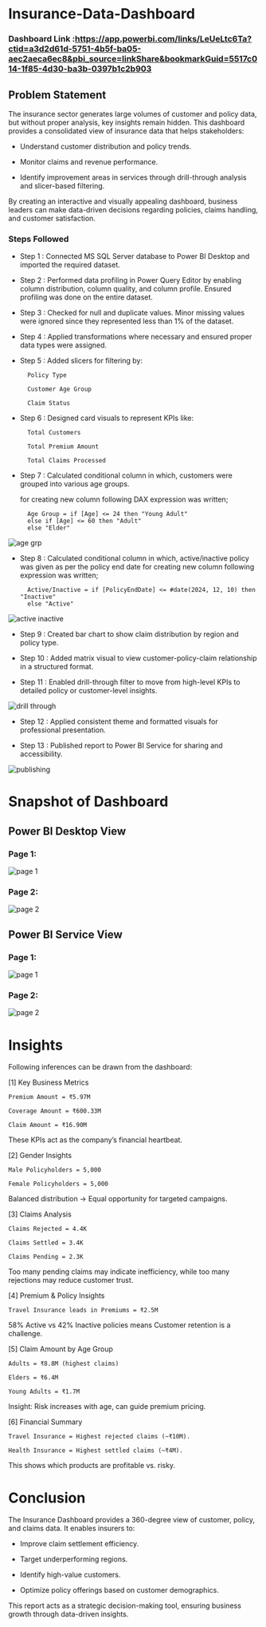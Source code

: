 # Insurance-Data-Dashboard
### Dashboard Link :https://app.powerbi.com/links/LeUeLtc6Ta?ctid=a3d2d61d-5751-4b5f-ba05-aec2aeca6ec8&pbi_source=linkShare&bookmarkGuid=5517c014-1f85-4d30-ba3b-0397b1c2b903
## Problem Statement

The insurance sector generates large volumes of customer and policy data, but without proper analysis, key insights remain hidden. This dashboard provides a consolidated view of insurance data that helps stakeholders:

- Understand customer distribution and policy trends.

- Monitor claims and revenue performance.

- Identify improvement areas in services through drill-through analysis and slicer-based filtering.

By creating an interactive and visually appealing dashboard, business leaders can make data-driven decisions regarding policies, claims handling, and customer satisfaction.

### Steps Followed

- Step 1 : Connected MS SQL Server database to Power BI Desktop and imported the required dataset.

- Step 2 : Performed data profiling in Power Query Editor by enabling column distribution, column quality, and column profile. Ensured profiling was done on the entire dataset.

- Step 3 : Checked for null and duplicate values. Minor missing values were ignored since they represented less than 1% of the dataset.

- Step 4 : Applied transformations where necessary and ensured proper data types were assigned.

- Step 5 : Added slicers for filtering by:

        Policy Type

        Customer Age Group

        Claim Status

- Step 6 : Designed card visuals to represent KPIs like:

        Total Customers

        Total Premium Amount

        Total Claims Processed


- Step 7 : Calculated conditional column in which, customers were grouped into various age groups.

    for creating new column following DAX expression was written;
       
        Age Group = if [Age] <= 24 then "Young Adult" 
        else if [Age] <= 60 then "Adult" 
        else "Elder"
        
    
![age grp](https://private-user-images.githubusercontent.com/157559708/491249695-6e8b35d3-55da-4e67-954a-2ede5c3d7098.png?jwt=eyJ0eXAiOiJKV1QiLCJhbGciOiJIUzI1NiJ9.eyJpc3MiOiJnaXRodWIuY29tIiwiYXVkIjoicmF3LmdpdGh1YnVzZXJjb250ZW50LmNvbSIsImtleSI6ImtleTUiLCJleHAiOjE3NTgyMjQwNTksIm5iZiI6MTc1ODIyMzc1OSwicGF0aCI6Ii8xNTc1NTk3MDgvNDkxMjQ5Njk1LTZlOGIzNWQzLTU1ZGEtNGU2Ny05NTRhLTJlZGU1YzNkNzA5OC5wbmc_WC1BbXotQWxnb3JpdGhtPUFXUzQtSE1BQy1TSEEyNTYmWC1BbXotQ3JlZGVudGlhbD1BS0lBVkNPRFlMU0E1M1BRSzRaQSUyRjIwMjUwOTE4JTJGdXMtZWFzdC0xJTJGczMlMkZhd3M0X3JlcXVlc3QmWC1BbXotRGF0ZT0yMDI1MDkxOFQxOTI5MTlaJlgtQW16LUV4cGlyZXM9MzAwJlgtQW16LVNpZ25hdHVyZT0yYmIyYjgzNmZkMTUxYjZlZjM5MzFiZTNiOWFkNjhlNTEyY2FjYmRlNmZlNjY0MTY4YTQ5ZmNmNWQzNTQ3NTgwJlgtQW16LVNpZ25lZEhlYWRlcnM9aG9zdCJ9.OXBpZs4a_p_MSwNkkULa8E3TCGRalEaaaBVAXX-PKcE)


- Step 8 : Calculated conditional column in which, active/inactive policy was given as per the policy end date
    for creating new column following expression was written;

        Active/Inactive = if [PolicyEndDate] <= #date(2024, 12, 10) then "Inactive" 
        else "Active"
    
![active inactive](https://private-user-images.githubusercontent.com/157559708/491249554-60bf2d62-15b8-4afa-a847-f3d93df20d57.png?jwt=eyJ0eXAiOiJKV1QiLCJhbGciOiJIUzI1NiJ9.eyJpc3MiOiJnaXRodWIuY29tIiwiYXVkIjoicmF3LmdpdGh1YnVzZXJjb250ZW50LmNvbSIsImtleSI6ImtleTUiLCJleHAiOjE3NTgyMjM3NzcsIm5iZiI6MTc1ODIyMzQ3NywicGF0aCI6Ii8xNTc1NTk3MDgvNDkxMjQ5NTU0LTYwYmYyZDYyLTE1YjgtNGFmYS1hODQ3LWYzZDkzZGYyMGQ1Ny5wbmc_WC1BbXotQWxnb3JpdGhtPUFXUzQtSE1BQy1TSEEyNTYmWC1BbXotQ3JlZGVudGlhbD1BS0lBVkNPRFlMU0E1M1BRSzRaQSUyRjIwMjUwOTE4JTJGdXMtZWFzdC0xJTJGczMlMkZhd3M0X3JlcXVlc3QmWC1BbXotRGF0ZT0yMDI1MDkxOFQxOTI0MzdaJlgtQW16LUV4cGlyZXM9MzAwJlgtQW16LVNpZ25hdHVyZT1mYTNlMTMwODM2ZjQwNzU4MDI5NjY1ZDE1OTY0MTY4ZmY0NDhhNzVhYzZkODdlMTVkZTE0MTY2MTRjZTA2NzAyJlgtQW16LVNpZ25lZEhlYWRlcnM9aG9zdCJ9.EZZZda8T25GLeMmxU-TT3mYBm3k0QgKpmL7TzJ_3UBY)

- Step 9 : Created bar chart to show claim distribution by region and policy type.

- Step 10 : Added matrix visual to view customer-policy-claim relationship in a structured format.

- Step 11 : Enabled drill-through filter to move from high-level KPIs to detailed policy or customer-level insights.

![drill through](https://private-user-images.githubusercontent.com/157559708/491250113-bf2793c1-3f0c-4c49-b45b-5843df631a57.png?jwt=eyJ0eXAiOiJKV1QiLCJhbGciOiJIUzI1NiJ9.eyJpc3MiOiJnaXRodWIuY29tIiwiYXVkIjoicmF3LmdpdGh1YnVzZXJjb250ZW50LmNvbSIsImtleSI6ImtleTUiLCJleHAiOjE3NTgyMjQwNTksIm5iZiI6MTc1ODIyMzc1OSwicGF0aCI6Ii8xNTc1NTk3MDgvNDkxMjUwMTEzLWJmMjc5M2MxLTNmMGMtNGM0OS1iNDViLTU4NDNkZjYzMWE1Ny5wbmc_WC1BbXotQWxnb3JpdGhtPUFXUzQtSE1BQy1TSEEyNTYmWC1BbXotQ3JlZGVudGlhbD1BS0lBVkNPRFlMU0E1M1BRSzRaQSUyRjIwMjUwOTE4JTJGdXMtZWFzdC0xJTJGczMlMkZhd3M0X3JlcXVlc3QmWC1BbXotRGF0ZT0yMDI1MDkxOFQxOTI5MTlaJlgtQW16LUV4cGlyZXM9MzAwJlgtQW16LVNpZ25hdHVyZT1lN2RlNTUzMTFiN2IwYjA0MGRjYjcwNWY1NTY2NmE3NmJmYTYxOTA2MTZjNmNjNDFmMTcyMzJhZDY5N2UwMmNmJlgtQW16LVNpZ25lZEhlYWRlcnM9aG9zdCJ9.8KUEw4SYv_owB1mu8cVZE2HqBxz2kK1yRxGXFvLCVeg)

- Step 12 : Applied consistent theme and formatted visuals for professional presentation.

- Step 13 : Published report to Power BI Service for sharing and accessibility.
  
![publishing](https://private-user-images.githubusercontent.com/157559708/491250805-1b25bb70-42ef-46a8-9194-f4ca0b525219.png?jwt=eyJ0eXAiOiJKV1QiLCJhbGciOiJIUzI1NiJ9.eyJpc3MiOiJnaXRodWIuY29tIiwiYXVkIjoicmF3LmdpdGh1YnVzZXJjb250ZW50LmNvbSIsImtleSI6ImtleTUiLCJleHAiOjE3NTgyMjQwNTksIm5iZiI6MTc1ODIyMzc1OSwicGF0aCI6Ii8xNTc1NTk3MDgvNDkxMjUwODA1LTFiMjViYjcwLTQyZWYtNDZhOC05MTk0LWY0Y2EwYjUyNTIxOS5wbmc_WC1BbXotQWxnb3JpdGhtPUFXUzQtSE1BQy1TSEEyNTYmWC1BbXotQ3JlZGVudGlhbD1BS0lBVkNPRFlMU0E1M1BRSzRaQSUyRjIwMjUwOTE4JTJGdXMtZWFzdC0xJTJGczMlMkZhd3M0X3JlcXVlc3QmWC1BbXotRGF0ZT0yMDI1MDkxOFQxOTI5MTlaJlgtQW16LUV4cGlyZXM9MzAwJlgtQW16LVNpZ25hdHVyZT1mMmFiNzIzNzJhOGIyODVjZmViMzZkZmU4NTgzOGY0NjNkMzY0ZDFlYzI4OWQyMWFkMjA2Yzg1NjJjNjgxYWVhJlgtQW16LVNpZ25lZEhlYWRlcnM9aG9zdCJ9.XuXOAOMEiaCpnuPAngtRIRTJvSyzZHoXc4mbA8PtFbo)

# Snapshot of Dashboard
## Power BI Desktop View

### Page 1:

![page 1](https://private-user-images.githubusercontent.com/157559708/491249876-61d7f565-6215-43ab-b7e5-ad97f187d58b.png?jwt=eyJ0eXAiOiJKV1QiLCJhbGciOiJIUzI1NiJ9.eyJpc3MiOiJnaXRodWIuY29tIiwiYXVkIjoicmF3LmdpdGh1YnVzZXJjb250ZW50LmNvbSIsImtleSI6ImtleTUiLCJleHAiOjE3NTgyMjQwNTksIm5iZiI6MTc1ODIyMzc1OSwicGF0aCI6Ii8xNTc1NTk3MDgvNDkxMjQ5ODc2LTYxZDdmNTY1LTYyMTUtNDNhYi1iN2U1LWFkOTdmMTg3ZDU4Yi5wbmc_WC1BbXotQWxnb3JpdGhtPUFXUzQtSE1BQy1TSEEyNTYmWC1BbXotQ3JlZGVudGlhbD1BS0lBVkNPRFlMU0E1M1BRSzRaQSUyRjIwMjUwOTE4JTJGdXMtZWFzdC0xJTJGczMlMkZhd3M0X3JlcXVlc3QmWC1BbXotRGF0ZT0yMDI1MDkxOFQxOTI5MTlaJlgtQW16LUV4cGlyZXM9MzAwJlgtQW16LVNpZ25hdHVyZT1hNGZlMzU2YzA4NjY3YWY5ZDc2MTdhYzgyM2NiNmFiOGYzOGVjOTMyZDJmYjg1YmE2NGVlMGU0MDc0Zjk1YjIzJlgtQW16LVNpZ25lZEhlYWRlcnM9aG9zdCJ9.vviJ9Wqkl1tygIQpJAkwhMGPB9TtDL7Bb2AZcfVpKm0)

### Page 2:

![page 2](https://private-user-images.githubusercontent.com/157559708/491250034-929c0751-565e-408b-a97d-dc60cc7cba9a.png?jwt=eyJ0eXAiOiJKV1QiLCJhbGciOiJIUzI1NiJ9.eyJpc3MiOiJnaXRodWIuY29tIiwiYXVkIjoicmF3LmdpdGh1YnVzZXJjb250ZW50LmNvbSIsImtleSI6ImtleTUiLCJleHAiOjE3NTgyMjQwNTksIm5iZiI6MTc1ODIyMzc1OSwicGF0aCI6Ii8xNTc1NTk3MDgvNDkxMjUwMDM0LTkyOWMwNzUxLTU2NWUtNDA4Yi1hOTdkLWRjNjBjYzdjYmE5YS5wbmc_WC1BbXotQWxnb3JpdGhtPUFXUzQtSE1BQy1TSEEyNTYmWC1BbXotQ3JlZGVudGlhbD1BS0lBVkNPRFlMU0E1M1BRSzRaQSUyRjIwMjUwOTE4JTJGdXMtZWFzdC0xJTJGczMlMkZhd3M0X3JlcXVlc3QmWC1BbXotRGF0ZT0yMDI1MDkxOFQxOTI5MTlaJlgtQW16LUV4cGlyZXM9MzAwJlgtQW16LVNpZ25hdHVyZT00YmNiNWZjMWNhNDAwZmNkOGUzMzNiNGMxZWM5Yzg1MGVhOTgyNDRkODI3YzY5NGEyMjk2NmYyMDU2MmZiMGRlJlgtQW16LVNpZ25lZEhlYWRlcnM9aG9zdCJ9.U-Sf68mIB5nNpzl3OjRpoIlN8xX3Lx3YDJIxPtXE8hg)

## Power BI Service View

### Page 1:

![page 1](https://private-user-images.githubusercontent.com/157559708/491250997-e214a343-d5d7-4b2e-8399-49f67843a725.png?jwt=eyJ0eXAiOiJKV1QiLCJhbGciOiJIUzI1NiJ9.eyJpc3MiOiJnaXRodWIuY29tIiwiYXVkIjoicmF3LmdpdGh1YnVzZXJjb250ZW50LmNvbSIsImtleSI6ImtleTUiLCJleHAiOjE3NTgyMjQwNTksIm5iZiI6MTc1ODIyMzc1OSwicGF0aCI6Ii8xNTc1NTk3MDgvNDkxMjUwOTk3LWUyMTRhMzQzLWQ1ZDctNGIyZS04Mzk5LTQ5ZjY3ODQzYTcyNS5wbmc_WC1BbXotQWxnb3JpdGhtPUFXUzQtSE1BQy1TSEEyNTYmWC1BbXotQ3JlZGVudGlhbD1BS0lBVkNPRFlMU0E1M1BRSzRaQSUyRjIwMjUwOTE4JTJGdXMtZWFzdC0xJTJGczMlMkZhd3M0X3JlcXVlc3QmWC1BbXotRGF0ZT0yMDI1MDkxOFQxOTI5MTlaJlgtQW16LUV4cGlyZXM9MzAwJlgtQW16LVNpZ25hdHVyZT04ZDZhMzA2OWE2NmQ1ZGNkN2YxMzA4ZTk5NmJkNmU0YmE5MWNmNzlmZWZjZTAyMjk2YTFmMTlkN2U0OTI0NGRlJlgtQW16LVNpZ25lZEhlYWRlcnM9aG9zdCJ9.PqQjwE1OYRymMXXT9yis4yPcCjEDZvFXSs22EKwQN4s)

### Page 2:

![page 2](https://private-user-images.githubusercontent.com/157559708/491251121-76d033de-b88b-4857-8f70-5bf8d15de235.png?jwt=eyJ0eXAiOiJKV1QiLCJhbGciOiJIUzI1NiJ9.eyJpc3MiOiJnaXRodWIuY29tIiwiYXVkIjoicmF3LmdpdGh1YnVzZXJjb250ZW50LmNvbSIsImtleSI6ImtleTUiLCJleHAiOjE3NTgyMjQwNTksIm5iZiI6MTc1ODIyMzc1OSwicGF0aCI6Ii8xNTc1NTk3MDgvNDkxMjUxMTIxLTc2ZDAzM2RlLWI4OGItNDg1Ny04ZjcwLTViZjhkMTVkZTIzNS5wbmc_WC1BbXotQWxnb3JpdGhtPUFXUzQtSE1BQy1TSEEyNTYmWC1BbXotQ3JlZGVudGlhbD1BS0lBVkNPRFlMU0E1M1BRSzRaQSUyRjIwMjUwOTE4JTJGdXMtZWFzdC0xJTJGczMlMkZhd3M0X3JlcXVlc3QmWC1BbXotRGF0ZT0yMDI1MDkxOFQxOTI5MTlaJlgtQW16LUV4cGlyZXM9MzAwJlgtQW16LVNpZ25hdHVyZT1mYzMxZTRhNmU2YmRjZDk5NGQ2M2FkOWY4NzZmNTIwNWYxZDcyZTFiOTE4NWRkNWI0MGM4ODEzYjU0ZDFlZmQwJlgtQW16LVNpZ25lZEhlYWRlcnM9aG9zdCJ9.IikQMR9a3AB3PhkcFh2kbbKUXSopMIVs858r9pkx16A)
# Insights

Following inferences can be drawn from the dashboard:

[1] Key Business Metrics

    Premium Amount = ₹5.97M

    Coverage Amount = ₹600.33M

    Claim Amount = ₹16.90M

These KPIs act as the company’s financial heartbeat.

[2] Gender Insights

    Male Policyholders = 5,000

    Female Policyholders = 5,000

Balanced distribution → Equal opportunity for targeted campaigns.

[3] Claims Analysis

    Claims Rejected = 4.4K

    Claims Settled = 3.4K

    Claims Pending = 2.3K

Too many pending claims may indicate inefficiency, while too many rejections may reduce customer trust.

[4] Premium & Policy Insights

    Travel Insurance leads in Premiums = ₹2.5M

58% Active vs 42% Inactive policies means Customer retention is a challenge.

[5] Claim Amount by Age Group

    Adults = ₹8.8M (highest claims)

    Elders = ₹6.4M

    Young Adults = ₹1.7M

Insight: Risk increases with age, can guide premium pricing.

[6] Financial Summary

    Travel Insurance = Highest rejected claims (~₹10M).

    Health Insurance = Highest settled claims (~₹4M).

This shows which products are profitable vs. risky.

# Conclusion

The Insurance Dashboard provides a 360-degree view of customer, policy, and claims data. It enables insurers to:

- Improve claim settlement efficiency.

- Target underperforming regions.

- Identify high-value customers.

- Optimize policy offerings based on customer demographics.

This report acts as a strategic decision-making tool, ensuring business growth through data-driven insights.
